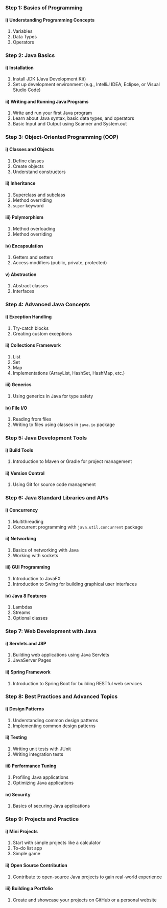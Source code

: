 ### Step 1: Basics of Programming
   #### i) Understanding Programming Concepts
   1. Variables
   2. Data Types
   3. Operators

### Step 2: Java Basics
   #### i) Installation
   1. Install JDK (Java Development Kit)
   2. Set up  development environment (e.g., IntelliJ IDEA, Eclipse, or Visual Studio Code)
   
   #### ii) Writing and Running Java Programs
   1. Write and run your first Java program
   2. Learn about Java syntax, basic data types, and operators
   3. Basic Input and Output using Scanner and System.out

### Step 3: Object-Oriented Programming (OOP)
   #### i) Classes and Objects
   1. Define classes
   2. Create objects
   3. Understand constructors

   #### ii) Inheritance
   1. Superclass and subclass
   2. Method overriding
   3. `super` keyword

   #### iii) Polymorphism
   1. Method overloading
   2. Method overriding

   #### iv) Encapsulation
   1. Getters and setters
   2. Access modifiers (public, private, protected)

   #### v) Abstraction
   1. Abstract classes
   2. Interfaces

### Step 4: Advanced Java Concepts
   #### i) Exception Handling
   1. Try-catch blocks
   2. Creating custom exceptions

   #### ii) Collections Framework
   1. List
   2. Set
   3. Map
   4. Implementations (ArrayList, HashSet, HashMap, etc.)

   #### iii) Generics
   1. Using generics in Java for type safety

   #### iv) File I/O
   1. Reading from files
   2. Writing to files using classes in `java.io` package

### Step 5: Java Development Tools
   #### i) Build Tools
   1. Introduction to Maven or Gradle for project management

   #### ii) Version Control
   1. Using Git for source code management

### Step 6: Java Standard Libraries and APIs
   #### i) Concurrency
   1. Multithreading
   2. Concurrent programming with `java.util.concurrent` package

   #### ii) Networking
   1. Basics of networking with Java
   2. Working with sockets

   #### iii) GUI Programming
   1. Introduction to JavaFX
   2. Introduction to Swing for building graphical user interfaces

   #### iv) Java 8 Features
   1. Lambdas
   2. Streams
   3. Optional classes

### Step 7: Web Development with Java
   #### i) Servlets and JSP
   1. Building web applications using Java Servlets
   2. JavaServer Pages

   #### ii) Spring Framework
   1. Introduction to Spring Boot for building RESTful web services

### Step 8: Best Practices and Advanced Topics
   #### i) Design Patterns
   1. Understanding common design patterns
   2. Implementing common design patterns

   #### ii) Testing
   1. Writing unit tests with JUnit
   2. Writing integration tests

   #### iii) Performance Tuning
   1. Profiling Java applications
   2. Optimizing Java applications

   #### iv) Security
   1. Basics of securing Java applications

### Step 9: Projects and Practice
   #### i) Mini Projects
   1. Start with simple projects like a calculator
   2. To-do list app
   3. Simple game

   #### ii) Open Source Contribution
   1. Contribute to open-source Java projects to gain real-world experience

   #### iii) Building a Portfolio
   1. Create and showcase your projects on GitHub or a personal website
